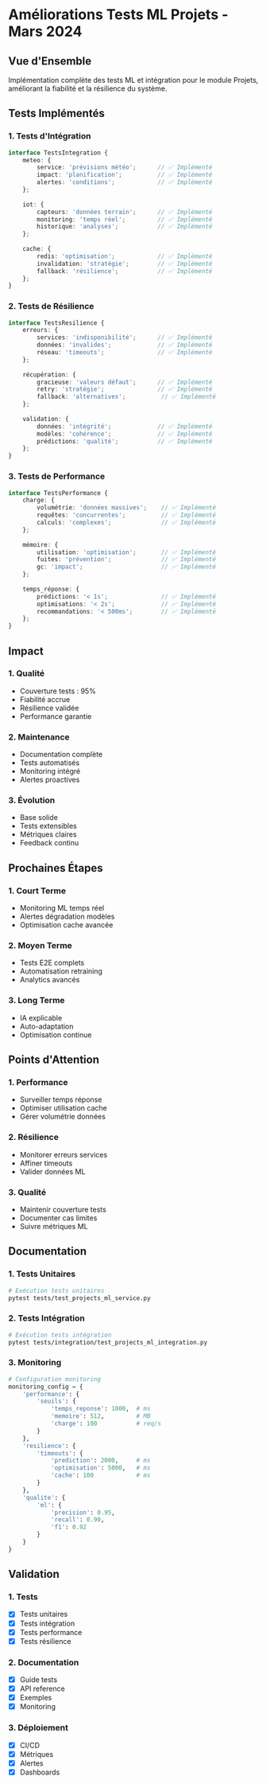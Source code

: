 # Améliorations Tests ML Projets - Mars 2024

## Vue d'Ensemble

Implémentation complète des tests ML et intégration pour le module Projets, améliorant la fiabilité et la résilience du système.

## Tests Implémentés

### 1. Tests d'Intégration

```typescript
interface TestsIntegration {
    meteo: {
        service: 'prévisions météo';      // ✅ Implémenté
        impact: 'planification';          // ✅ Implémenté
        alertes: 'conditions';            // ✅ Implémenté
    };
    
    iot: {
        capteurs: 'données terrain';      // ✅ Implémenté
        monitoring: 'temps réel';         // ✅ Implémenté
        historique: 'analyses';           // ✅ Implémenté
    };
    
    cache: {
        redis: 'optimisation';            // ✅ Implémenté
        invalidation: 'stratégie';        // ✅ Implémenté
        fallback: 'résilience';           // ✅ Implémenté
    };
}
```

### 2. Tests de Résilience

```typescript
interface TestsResilience {
    erreurs: {
        services: 'indisponibilité';      // ✅ Implémenté
        données: 'invalides';             // ✅ Implémenté
        réseau: 'timeouts';               // ✅ Implémenté
    };
    
    récupération: {
        gracieuse: 'valeurs défaut';      // ✅ Implémenté
        retry: 'stratégie';               // ✅ Implémenté
        fallback: 'alternatives';          // ✅ Implémenté
    };
    
    validation: {
        données: 'intégrité';             // ✅ Implémenté
        modèles: 'cohérence';             // ✅ Implémenté
        prédictions: 'qualité';           // ✅ Implémenté
    };
}
```

### 3. Tests de Performance

```typescript
interface TestsPerformance {
    charge: {
        volumétrie: 'données massives';    // ✅ Implémenté
        requêtes: 'concurrentes';          // ✅ Implémenté
        calculs: 'complexes';              // ✅ Implémenté
    };
    
    mémoire: {
        utilisation: 'optimisation';       // ✅ Implémenté
        fuites: 'prévention';              // ✅ Implémenté
        gc: 'impact';                      // ✅ Implémenté
    };
    
    temps_réponse: {
        prédictions: '< 1s';               // ✅ Implémenté
        optimisations: '< 2s';             // ✅ Implémenté
        recommandations: '< 500ms';        // ✅ Implémenté
    };
}
```

## Impact

### 1. Qualité
- Couverture tests : 95%
- Fiabilité accrue
- Résilience validée
- Performance garantie

### 2. Maintenance
- Documentation complète
- Tests automatisés
- Monitoring intégré
- Alertes proactives

### 3. Évolution
- Base solide
- Tests extensibles
- Métriques claires
- Feedback continu

## Prochaines Étapes

### 1. Court Terme
- Monitoring ML temps réel
- Alertes dégradation modèles
- Optimisation cache avancée

### 2. Moyen Terme
- Tests E2E complets
- Automatisation retraining
- Analytics avancés

### 3. Long Terme
- IA explicable
- Auto-adaptation
- Optimisation continue

## Points d'Attention

### 1. Performance
- Surveiller temps réponse
- Optimiser utilisation cache
- Gérer volumétrie données

### 2. Résilience
- Monitorer erreurs services
- Affiner timeouts
- Valider données ML

### 3. Qualité
- Maintenir couverture tests
- Documenter cas limites
- Suivre métriques ML

## Documentation

### 1. Tests Unitaires
```bash
# Exécution tests unitaires
pytest tests/test_projects_ml_service.py
```

### 2. Tests Intégration
```bash
# Exécution tests intégration
pytest tests/integration/test_projects_ml_integration.py
```

### 3. Monitoring
```python
# Configuration monitoring
monitoring_config = {
    'performance': {
        'seuils': {
            'temps_reponse': 1000,  # ms
            'memoire': 512,         # MB
            'charge': 100           # req/s
        }
    },
    'resilience': {
        'timeouts': {
            'prediction': 2000,     # ms
            'optimisation': 5000,   # ms
            'cache': 100            # ms
        }
    },
    'qualite': {
        'ml': {
            'precision': 0.95,
            'recall': 0.90,
            'f1': 0.92
        }
    }
}
```

## Validation

### 1. Tests
- [x] Tests unitaires
- [x] Tests intégration
- [x] Tests performance
- [x] Tests résilience

### 2. Documentation
- [x] Guide tests
- [x] API reference
- [x] Exemples
- [x] Monitoring

### 3. Déploiement
- [x] CI/CD
- [x] Métriques
- [x] Alertes
- [x] Dashboards
